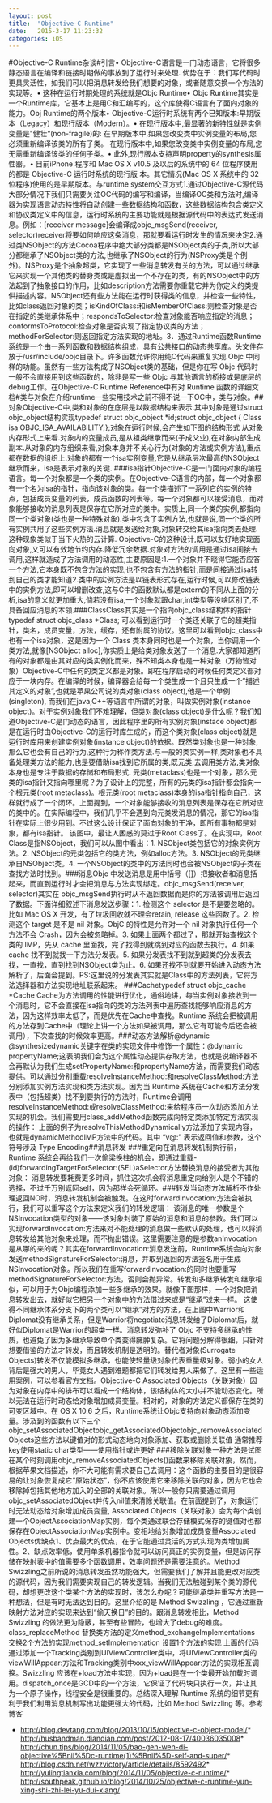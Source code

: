 ```yaml
---
layout: post
title:  "Objective-C Runtime"
date:   2015-3-17 11:23:32
categories: iOS
---
```


#Objective-C Runtime杂谈#引言•	Objective-C语言是一门动态语言，它将很多静态语言在编译和链接时期做的事放到了运行时来处理. 优势在于：我们写代码时更具灵活性，如我们可以把消息转发给我们想要的对象，或者随意交换一个方法的实现等。•	这种在运行时期处理的系统就是Objc Runtime•	Objc Runtime其实是一个Runtime库，它基本上是用C和汇编写的，这个库使得C语言有了面向对象的能力。Obj Runtime的两个版本•	Objective-C运行时系统有两个已知版本:早期版本（Legacy）和现行版本（Modern）。•	在现行版本中,最显著的新特性就是实例变量是"健壮“(non-fragile)的:	在早期版本中,如果您改变类中实例变量的布局,您必须重新编译该类的所有子类。	在现行版本中,如果您改变类中实例变量的布局,您无需重新编译该类的任何子类。•	此外,现行版本支持声明property的synthesis属性器。•	目前iPhone 程序和 Mac OS X v10.5 及以后的系统中的 64 位程序使用的都是 Objective-C 运行时系统的现行版 本。其它情况(Mac OS X 系统中的 32 位程序)使用的是早期版本。与runtime system交互方式1.通过Objective-C源代码大部分情况下我们只需要关注OC代码的编写和编译，当编译OC类和方法时,编译器为实现语言动态特性将自动创建一些数据结构和函数，这些数据结构包含类定义和协议类定义中的信息，运行时系统的主要功能就是根据源代码中的表达式发送消息。例如：[receiver message]会编译成objc_msgSend(receiver, selector)receiver将要如何响应这条消息，那就要看运行时发生的情况来决定2.通过类NSObject的方法Cocoa程序中绝大部分类都是NSObject类的子类,所以大部分都继承了NSObject类的方法,也继承了NSObject的行为(NSProxy类是个例外)。NSProxy是个抽象超类，它实现了一些消息转发有关的方法，可以通过继承它来实现一个其他类的替身类或是虚拟出一个不存在的类，有的NSObject中的方法起到了抽象接口的作用，比如description方法需要你重载它并为你定义的类提供描述内容。NSObject还有些方法能在运行时获得类的信息，并检查一些特性，比如class返回对象的类；isKindOfClass:和isMemberOfClass:则检查对象是否在指定的类继承体系中；respondsToSelector:检查对象能否响应指定的消息；conformsToProtocol:检查对象是否实现了指定协议类的方法；methodForSelector:则返回指定方法实现的地址。3．通过Runtime函数Runtime 系统是一个由一系列函数和数据结构组成，具有公共接口的动态共享库。头文件存放于/usr/include/objc目录下。许多函数允许你用纯C代码来重复实现 Objc 中同样的功能。虽然有一些方法构成了NSObject类的基础，但是你在写 Objc 代码时一般不会直接用到这些函数的，除非是写一些 Objc 与其他语言的桥接或是底层的debug工作。在Objective-C Runtime Reference中有对 Runtime 函数的详细文档#类与对象在介绍runtime一些实用技术之前不得不说一下OC中，类与对象。##对象Objective-C中,类和对象的在底层是以数据结构来表示.其中对象是通过struct objc_object结构实现typedef struct objc_object *id;struct objc_object {    Class isa  OBJC_ISA_AVAILABILITY;};对象在运行时候,会产生如下图的结构形式 从对象内存形式上来看.对象内的变量成员,是从祖类继承而来(子成父业),在对象内部生成副本.从对象的内存组织来看,对象本身并不关心行为(对象的方法或实例方法),重点都在数据的组织上.对象的都有一个isa实例变量,它是从继承层次最高的NSObject继承而来，isa是表示对象的关键. ###isa指针Objective-C是一门面向对象的编程语言。每一个对象都是一个类的实例。在Objective-C语言的内部，每一个对象都有一个名为isa的指针，指向该对象的类。每一个类描述了一系列它的实例的特点，包括成员变量的列表，成员函数的列表等。每一个对象都可以接受消息，而对象能够接收的消息列表是保存在它所对应的类中。实质上,同一个类的实例,都指向同一个类对象(类也是一种特殊对象).类中包含了实例方法,也就是说,同一个类的所有实例共用了这些实例方法.消息就是发送给对象,对象转交给其isa指向类去处理.这种现象类似于当下火热的云计算. Objective-C的这种设计,既可以友好地实现面向对象,又可以有效地节约内存.降低冗余数据.对象对方法的调用是通过isa间接去调用,这样就造成了方法调用的动态性,主要原因是:1.一个对象并不晓得它能否应答一个方法,它本身既不包含方法的实现,也不包含有方法的指针,而是间接通过isa转到自己的类才能知道2.类中的实例方法是以链表形式存在,运行时候,可以修改链表中的实例方法,即可以增删改查,这与C中的函数默认都是extern的不同从上面的分析,isa的意义就更加重大,倘若没有isa,一个对象就跟char,int类型等没啥区别了,不具备回应消息的本领.###ClassClass其实是一个指向objc_class结构体的指针typedef struct objc_class *Class; 可以看到运行时一个类还关联了它的超类指针，类名，成员变量，方法，缓存，还有附属的协议。这里可以看到objc_class中也有一个isa对象，这是因为一个 Class 类本身同时也是一个对象，当你调用一个类方法,就像[NSObject alloc],你实质上是给类对象发送了一个消息.大家都知道所有的对象都是由其对应的类实例化而来，殊不知类本身也是一种对象（万物皆对象）Objective-C中任何的类定义都是对象。即在程序启动的时候任何类定义都对应于一块内存。在编译的时候，编译器会给每一个类生成一个且只生成一个”描述其定义的对象”,也就是苹果公司说的类对象(class object),他是一个单例(singleton), 而我们在java,C++等语言中所谓的对象，叫做实例对象(instance object)。对于实例对象我们不难理解，但类对象(class object)是什么呢？我们知道Objective-C是门动态的语言，因此程序里的所有实例对象(instace object)都是在运行时由Objective-C的运行时库生成的，而这个类对象(class object)就是运行时库用来创建实例对象(instance object)的依据。既然类对象也是一种对象,那么它也会有自己的行为,这种行为称作类方法.与一般的类实例一样,类对象也不具备处理类方法的能力,也是要借助isa找到它所属的类,既元类,去调用类方法,类对象本身也是专注于数据的存储和布局形式. 元类(metaclass)也是一个对象，那么元类的isa指针又指向哪里呢？为了设计上的完整，所有的元类的isa指针都会指向一个根元类(root metaclass)。根元类(root metaclass)本身的isa指针指向自己，这样就行成了一个闭环。上面提到，一个对象能够接收的消息列表是保存在它所对应的类中的。在实际编程中，我们几乎不会遇到向元类发消息的情况，那它的isa指针在实际上很少用到。不过这么设计保证了面向对象的干净，即所有事物都是对象，都有isa指针。 该图中，最让人困惑的莫过于Root Class了。在实现中，Root Class是指NSObject，我们可以从图中看出：1. NSObject类包括它的对象实例方法。2. NSObject的元类包括它的类方法，例如alloc方法。3. NSObject的元类继承自NSObject类。4. 一个NSObject的类中的方法同时也会被NSObject的子类在查找方法时找到。###消息Objc 中发送消息是用中括号（[]）把接收者和消息括起来，而直到运行时才会把消息与方法实现绑定。objc_msgSend(receiver, selector)其实在 objc_msgSend执行时从不返回数据而是你的方法被调用后返回了数据。下面详细叙述下消息发送步骤：1. 检测这个 selector 是不是要忽略的。比如 Mac OS X 开发，有了垃圾回收就不理会retain, release 这些函数了。2. 检测这个 target 是不是 nil 对象。ObjC 的特性是允许对一个 nil 对象执行任何一个方法不会 Crash，因为会被忽略掉。3. 如果上面两个都过了，那就开始查找这个类的 IMP，先从 cache 里面找，完了找得到就跳到对应的函数去执行。4. 如果 cache 找不到就找一下方法分发表。5. 如果分发表找不到就到超类的分发表去找，一直找，直到找到NSObject类为止。6. 如果还找不到就要开始进入动态方法解析了，后面会提到。PS:这里说的分发表其实就是Class中的方法列表，它将方法选择器和方法实现地址联系起来。 ###Cachetypedef struct objc_cache *Cache Cache为方法调用的性能进行优化，通俗地讲，每当实例对象接收到一个消息时，它不会直接在isa指向的类的方法列表中遍历查找能够响应消息的方法，因为这样效率太低了，而是优先在Cache中查找。Runtime 系统会把被调用的方法存到Cache中（理论上讲一个方法如果被调用，那么它有可能今后还会被调用），下次查找的时候效率更高。###动态方法解析@dynamic @synthesizedynamic关键字在类的实现文件中修饰一个属性：@dynamic propertyName;这表明我们会为这个属性动态提供存取方法，也就是说编译器不会再默认为我们生成setPropertyName:和propertyName方法，而需要我们动态提供。可以通过分别重载resolveInstanceMethod:和resolveClassMethod:方法分别添加实例方法实现和类方法实现。因为当 Runtime 系统在Cache和方法分发表中（包括超类）找不到要执行的方法时，Runtime会调用resolveInstanceMethod:或resolveClassMethod:来给程序员一次动态添加方法实现的机会。我们需要用class_addMethod函数完成向特定类添加特定方法实现的操作： 上面的例子为resolveThisMethodDynamically方法添加了实现内容，也就是dynamicMethodIMP方法中的代码。其中 “v@:” 表示返回值和参数，这个符号涉及 Type Encoding##消息转发 ###重定向在消息转发机制执行前，Runtime 系统会再给我们一次偷梁换柱的机会，即通过重载- (id)forwardingTargetForSelector:(SEL)aSelector方法替换消息的接受者为其他对象： 消息转发要耗费更多时间，抓住这次机会将消息重定向给别人是个不错的选择，不过千万别返回self，因为那样会死循环。###转发当动态方法解析不作处理返回NO时，消息转发机制会被触发。在这时forwardInvocation:方法会被执行，我们可以重写这个方法来定义我们的转发逻辑： 该消息的唯一参数是个NSInvocation类型的对象——该对象封装了原始的消息和消息的参数。我们可以实现forwardInvocation:方法来对不能处理的消息做一些默认的处理，也可以将消息转发给其他对象来处理，而不抛出错误。这里需要注意的是参数anInvocation是从哪的来的呢？其实在forwardInvocation:消息发送前，Runtime系统会向对象发送methodSignatureForSelector:消息，并取到返回的方法签名用于生成NSInvocation对象。所以我们在重写forwardInvocation:的同时也要重写methodSignatureForSelector:方法，否则会抛异常。转发和多继承转发和继承相似，可以用于为Objc编程添加一些多继承的效果。就像下图那样，一个对象把消息转发出去，就好似它把另一个对象中的方法借过来或是“继承”过来一样。 这使得不同继承体系分支下的两个类可以“继承”对方的方法，在上图中Warrior和Diplomat没有继承关系，但是Warrior将negotiate消息转发给了Diplomat后，就好似Diplomat是Warrior的超类一样。消息转发弥补了 Objc 不支持多继承的性质，也避免了因为多继承导致单个类变得臃肿复杂。它将问题分解得很细，只针对想要借鉴的方法才转发，而且转发机制是透明的。替代者对象(Surrogate Objects)转发不仅能模拟多继承，也能使轻量级对象代表重量级对象。弱小的女人背后是强大的男人，毕竟女人遇到难题都把它们转发给男人来做了。这里有一些适用案例，可以参看官方文档。Objective-C Associated Objects（关联对象）因为对象在内存中的排布可以看成一个结构体，该结构体的大小并不能动态变化。所以无法在运行时动态给对象增加成员变量。相对的，对象的方法定义都保存在类的可变区域中。在 OS X 10.6 之后，Runtime系统让Objc支持向对象动态添加变量。涉及到的函数有以下三个：objc_setAssociatedObjectobjc_getAssociatedObjectobjc_removeAssociatedObjects这些方法以键值对的形式动态地向对象添加、获取或删除关联值  通常推荐key使用static char类型——使用指针或许更好 ###移除关联对象一种方法是试图在某个时刻调用objc_removeAssociatedObjects()函数来移除关联对象，然而，根据苹果文档描述，你不大可能有需求要自己去调用：这个函数的主要目的是很容易的让对象恢复成它“原始状态”，你不应该使用它来移除关联的对象，因为它也会移除掉包括其他地方加入的全部的关联对象。所以一般你只需要通过调用objc_setAssociatedObject并传入nil值来清除关联值。在前面提到了，对象运行时无法动态给对象增加成员变量, Associated Objects（关联对象）会为每个类创建一个ObjectAssociationMap实例，每个类通过联合存储模式保存的键值对也都保存在ObjectAssociationMap实例中。变相地给对象增加成员变量Associated Objects优缺点1、优点最大的优点，在于它能通过灵活的方式实现为类增加属性。2、缺点效率低，使用单条机器指令就可以访问真正的实例变量，但是访问存储在映射表中的值需要多个函数调用，效率问题还是需要注意的。Method Swizzling之前所说的消息转发虽然功能强大，但需要我们了解并且能更改对应类的源代码，因为我们需要实现自己的转发逻辑。当我们无法触碰到某个类的源代码，却想更改这个类某个方法的实现时，该怎么办呢？可能继承类并重写方法是一种想法，但是有时无法达到目的。这里介绍的是 Method Swizzling ，它通过重新映射方法对应的实现来达到“偷天换日”的目的。跟消息转发相比，Method Swizzling 的做法更为隐蔽，甚至有些冒险，也增大了debug的难度。class_replaceMethod 替换类方法的定义method_exchangeImplementations 交换2个方法的实现method_setImplementation 设置1个方法的实现 上面的代码通过添加一个Tracking类别到UIViewController类中，将UIViewController类的viewWillAppear:方法和Tracking类别中xxx_viewWillAppear:方法的实现相互调换。Swizzling 应该在+load方法中实现，因为+load是在一个类最开始加载时调用。dispatch_once是GCD中的一个方法，它保证了代码块只执行一次，并让其为一个原子操作，线程安全是很重要的。总结深入理解 Runtime 系统的细节更有利于我们利用消息机制写出功能更强大的代码，比如 Method Swizzling 等。参考博客
* http://blog.devtang.com/blog/2013/10/15/objective-c-object-model/* http://husbandman.diandian.com/post/2012-08-17/40036035008* http://chun.tips/blog/2014/11/05/bao-gen-wen-di-objective%5Bnil%5Dc-runtime(1)%5Bnil%5D-self-and-super/* http://blog.csdn.net/wzzvictory/article/details/8592492* http://yulingtianxia.com/blog/2014/11/05/objective-c-runtime/* http://southpeak.github.io/blog/2014/10/25/objective-c-runtime-yun-xing-shi-zhi-lei-yu-dui-xiang/